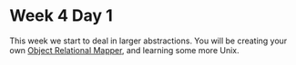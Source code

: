 Week 4 Day 1
============

This week we start to deal in larger abstractions. You will be creating your own [Object Relational Mapper](http://en.wikipedia.org/wiki/Object-relational_mapping), and learning some more Unix.